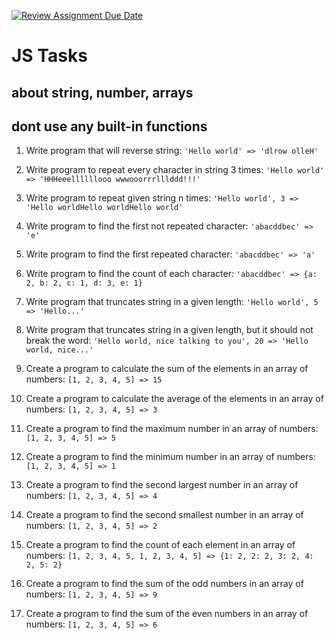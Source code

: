 [![Review Assignment Due Date](https://classroom.github.com/assets/deadline-readme-button-24ddc0f5d75046c5622901739e7c5dd533143b0c8e959d652212380cedb1ea36.svg)](https://classroom.github.com/a/TqQ-yA8n)
# JS Tasks

## about string, number, arrays

## dont use any built-in functions

1. Write program that will reverse string: `'Hello world' => 'dlrow olleH'`

2. Write program to repeat every character in string 3 times: `'Hello world' => 'HHHeeellllllooo wwwooorrrlllddd!!!'`

3. Write program to repeat given string n times: `'Hello world', 3 => 'Hello worldHello worldHello world'`

4. Write program to find the first not repeated character: `'abacddbec' => 'e'`

5. Write program to find the first repeated character: `'abacddbec' => 'a'`

6. Write program to find the count of each character: `'abacddbec' => {a: 2, b: 2, c: 1, d: 3, e: 1}`

7. Write program that truncates string in a given length: `'Hello world', 5 => 'Hello...'`

8. Write program that truncates string in a given length, but it should not break the word: `'Hello world, nice talking to you', 20 => 'Hello world, nice...'`

9. Create a program to calculate the sum of the elements in an array of numbers: `[1, 2, 3, 4, 5] => 15`

10. Create a program to calculate the average of the elements in an array of numbers: `[1, 2, 3, 4, 5] => 3`

11. Create a program to find the maximum number in an array of numbers: `[1, 2, 3, 4, 5] => 5`

12. Create a program to find the minimum number in an array of numbers: `[1, 2, 3, 4, 5] => 1`

13. Create a program to find the second largest number in an array of numbers: `[1, 2, 3, 4, 5] => 4`

14. Create a program to find the second smallest number in an array of numbers: `[1, 2, 3, 4, 5] => 2`

15. Create a program to find the count of each element in an array of numbers: `[1, 2, 3, 4, 5, 1, 2, 3, 4, 5] => {1: 2, 2: 2, 3: 2, 4: 2, 5: 2}`

16. Create a program to find the sum of the odd numbers in an array of numbers: `[1, 2, 3, 4, 5] => 9`

17. Create a program to find the sum of the even numbers in an array of numbers: `[1, 2, 3, 4, 5] => 6`
